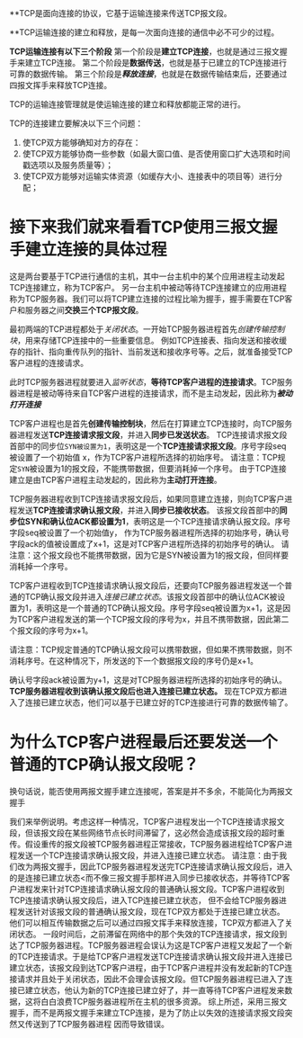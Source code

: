 **TCP是面向连接的协议，它基于运输连接来传送TCP报文段。

**TCP运输连接的建立和释放，是每一次面向连接的通信中必不可少的过程。

**TCP运输连接有以下三个阶段**
	第一个阶段是**建立TCP连接**，也就是通过三报文握手来建立TCP连接。
	第二个阶段是**数据传送**，也就是基于已建立的TCP连接进行可靠的数据传输。
	第三个阶段是***释放连接***，也就是在数据传输结束后，还要通过四报文挥手来释放TCP连接。
	
TCP的运输连接管理就是使运输连接的建立和释放都能正常的进行。

TCP的连接建立要解决以下三个问题：
1. 使TCP双方能够确知对方的存在：
2. 使TCP双方能够协商一些参数（如最大窗口值、是否使用窗口扩大选项和时间戳选项以及服务质量等）；
3. 使TCP双方能够对运输实体资源（如缓存大小、连接表中的项目等）进行分配；

# 接下来我们就来看看TCP使用三报文握手建立连接的具体过程
这是两台要基于TCP进行通信的主机，其中一台主机中的某个应用进程主动发起TCP连接建立，称为TCP客户。 另一台主机中被动等待TCP连接建立的应用进程称为TCP服务器。我们可以将TCP建立连接的过程比喻为握手，握手需要在TCP客户和服务器之间**交换三个TCP报文段**。

最初两端的TCP进程都处于*关闭状态*。一开始TCP服务器进程首先*创建传输控制块*，用来存储TCP连接中的一些重要信息。 例如TCP连接表、指向发送和接收缓存的指针、指向重传队列的指针、当前发送和接收序号等。之后，就准备接受TCP客户进程的连接请求。

此时TCP服务器进程就要进入*监听状态*，**等待TCP客户进程的连接请求**。TCP服务器进程是被动等待来自TCP客户进程的连接请求，而不是主动发起，因此称为***被动打开连接***

TCP客户进程也是首先**创建传输控制块**，然后在打算建立TCP连接时，向TCP服务器进程发送**TCP连接请求报文段**，并进入**同步已发送状态**。
TCP连接请求报文段首部中的同步位`SYN被设置为1`，表明这是一个**TCP连接请求报文段**。序号字段seq被设置了一个初始值 x，作为TCP客户进程所选择的初始序号。
请注意：TCP规定`SYN`被设置为1的报文段，不能携带数据，但要消耗掉一个序号。
由于TCP连接建立是由TCP客户进程主动发起的，因此称为**主动打开连接**。

TCP服务器进程收到TCP连接请求报文段后，如果同意建立连接，则向TCP客户进程发送**TCP连接请求确认报文段**，并进入**同步已接收状态**。
该报文段首部中的**同步位SYN和确认位ACK都设置为1**，表明这是一个TCP连接请求确认报文段。序号字段seq被设置了一个初始值y， 作为TCP服务器进程所选择的初始序号，确认号字段ack的值被设置成了x+1，这是对TCP客户进程所选择的初始序号的确认。 
请注意：这个报文段也不能携带数据，因为它是SYN被设置为1的报文段，但同样要消耗掉一个序号。

TCP客户进程收到TCP连接请求确认报文段后，还要向TCP服务器进程发送一个普通的TCP确认报文段并进入*连接已建立状态*。该报文段首部中的确认位ACK被设置为1，表明这是一个普通的TCP确认报文段。序号字段seq被设置为x+1，这是因为TCP客户进程发送的第一个TCP报文段的序号为x，并且不携带数据，因此第二个报文段的序号为x+1。

请注意：TCP规定普通的TCP确认报文段可以携带数据，但如果不携带数据，则不消耗序号。在这种情况下，所发送的下一个数据报文段的序号仍是x+1。

确认号字段ack被设置为y+1，这是对TCP服务器进程所选择的初始序号的确认。
**TCP服务器进程收到该确认报文段后也进入连接已建立状态。**
现在TCP双方都进入了连接已建立状态，他们可以基于已建立好的TCP连接进行可靠的数据传输了。

# 为什么TCP客户进程最后还要发送一个普通的TCP确认报文段呢？
换句话说，能否使用两报文握手建立连接呢，答案是并不多余，不能简化为两报文握手

我们来举例说明。考虑这样一种情况，TCP客户进程发出一个TCP连接请求报文段，但该报文段在某些网络节点长时间滞留了，这必然会造成该报文段的超时重传。假设重传的报文段被TCP服务器进程正常接收，TCP服务器进程给TCP客户进程发送一个TCP连接请求确认报文段，并进入连接已建立状态。
请注意：由于我们改为两报文握手，因此TCP服务器进程发送完TCP连接请求确认报文段后，进入的是连接已建立状态<而不像三报文握手那样进入同步已接收状态，并等待TCP客户进程发来针对TCP连接请求确认报文段的普通确认报文段。TCP客户进程收到TCP连接请求确认报文段后，进入TCP连接已建立状态， 但不会给TCP服务器进程发送针对该报文段的普通确认报文段，现在TCP双方都处于连接已建立状态。 他们可以相互传输数据之后可以通过四报文挥手来释放连接，TCP双方都进入了关闭状态。
一段时间后，之前滞留在网络中的那个失效的TCP连接请求，报文段到达了TCP服务器进程。TCP服务器进程会误认为这是TCP客户进程又发起了一个新的TCP连接请求。于是给TCP客户进程发送TCP连接请求确认报文段并进入连接已建立状态，该报文段到达TCP客户进程，由于TCP客户进程并没有发起新的TCP连接请求并且处于关闭状态，因此不会理会该报文段。但TCP服务器进程已进入了连接已建立状态，他认为新的TCP连接已建立好了，并一直等待TCP客户进程发来数据，这将白白浪费TCP服务器进程所在主机的很多资源。
综上所述，采用三报文握手，而不是两报文握手来建立TCP连接，是为了防止以失效的连接请求报文段突然又传送到了TCP服务器进程 因而导致错误。
